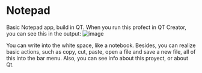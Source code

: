 # Notepad
Basic Notepad app, build in QT.
When you run this profect in QT Creator, you can see this in the output:
![image](https://user-images.githubusercontent.com/62368834/190864604-e7fb4d0f-19eb-4982-a630-532849c7be3f.png)

You can write into the white space, like a notebook. Besides, you can realize basic actions, such as copy, cut, paste, open a file and save a new file, all of this into the bar menu.
Also, you can see info about this proyect, or about Qt.

